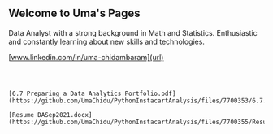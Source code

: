 ## Welcome to Uma's Pages

Data Analyst with a strong background in Math and Statistics. Enthusiastic and constantly learning about new skills and technologies.

[www.linkedin.com/in/uma-chidambaram](url) 
```![IMG_1086](https://user-images.githubusercontent.com/88243354/145739046-6cc04464-4b78-42ed-864d-aa995a44b58f.jpg)



[6.7 Preparing a Data Analytics Portfolio.pdf](https://github.com/UmaChidu/PythonInstacartAnalysis/files/7700353/6.7.Preparing.a.Data.Analytics.Portfolio.pdf)

[Resume DASep2021.docx](https://github.com/UmaChidu/PythonInstacartAnalysis/files/7700355/Resume.DASep2021.docx)





